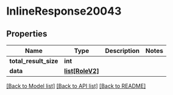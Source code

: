 # InlineResponse20043

## Properties
Name | Type | Description | Notes
------------ | ------------- | ------------- | -------------
**total_result_size** | **int** |  | 
**data** | [**list[RoleV2]**](RoleV2.md) |  | 

[[Back to Model list]](../README.md#documentation-for-models) [[Back to API list]](../README.md#documentation-for-api-endpoints) [[Back to README]](../README.md)


